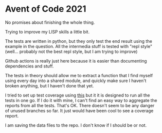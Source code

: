 # Avent of Code 2021

No promises about finishing the whole thing.

Trying to improve my LISP skills a little bit.

The tests are written in python, but they only test the end result using the
example in the question.  All the intermedia stuff is tested with "repl style"
(well... probably not the best repl style, but I am trying to improve)

Github actions is really just here because it is easier than documenting
dependencies and stuff.

The tests in theory should allow me to extract a function that I find myself
using every day into a shared module, and quickly make sure I haven't broken
anything, but I haven't done that yet.

I tried to set up test coverage using
[this](https://docs.racket-lang.org/cover/basics.html) but it it is designed
to run all the tests in one go. If I do it with mine, I can't find an easy way
to aggregate the reports from all the tests. That's OK. There doesn't seem to
be any danger of unused branches so far. It just would have been cool to see a
coverage report.

I am saving the data files to the repo. I don't know if I should be or not.
